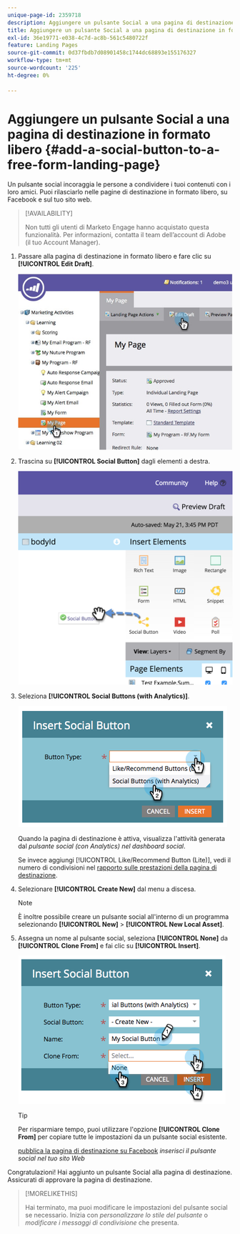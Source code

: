 ```yaml
---
unique-page-id: 2359718
description: Aggiungere un pulsante Social a una pagina di destinazione in formato libero - Documentazione di Marketo - Documentazione del prodotto
title: Aggiungere un pulsante Social a una pagina di destinazione in formato libero
exl-id: 36e19771-e038-4c7d-ac8b-561c5480722f
feature: Landing Pages
source-git-commit: 0d37fbdb7d08901458c1744dc68893e155176327
workflow-type: tm+mt
source-wordcount: '225'
ht-degree: 0%

---
```


# Aggiungere un pulsante Social a una pagina di destinazione in formato libero {#add-a-social-button-to-a-free-form-landing-page}

Un pulsante social incoraggia le persone a condividere i tuoi contenuti con i loro amici. Puoi rilasciarlo nelle pagine di destinazione in formato libero, su Facebook e sul tuo sito web.

>[!AVAILABILITY]
>
>Non tutti gli utenti di Marketo Engage hanno acquistato questa funzionalità. Per informazioni, contatta il team dell’account di Adobe (il tuo Account Manager).

1. Passare alla pagina di destinazione in formato libero e fare clic su **[!UICONTROL Edit Draft]**.

   ![](assets/scoring.jpg)

1. Trascina su **[!UICONTROL Social Button]** dagli elementi a destra.

   ![](assets/image2015-5-21-15-3a47-3a46.png)

1. Seleziona **[!UICONTROL Social Buttons (with Analytics)]**.

   ![](assets/image2014-9-17-10-3a35-3a13.png)

   Quando la pagina di destinazione è attiva, visualizza l&#39;attività generata dal _pulsante social (con Analytics) nel dashboard social_.

   Se invece aggiungi [!UICONTROL Like/Recommend Button (Lite)], vedi il numero di condivisioni nel [rapporto sulle prestazioni della pagina di destinazione](/help/marketo/product-docs/demand-generation/landing-pages/understanding-landing-pages/landing-page-performance-report.md).

1. Selezionare **[!UICONTROL Create New]** dal menu a discesa.

   >[!NOTE]
   >
   >È inoltre possibile creare un pulsante social all&#39;interno di un programma selezionando **[!UICONTROL New]** > **[!UICONTROL New Local Asset]**.

1. Assegna un nome al pulsante social, seleziona **[!UICONTROL None]** da **[!UICONTROL Clone From]** e fai clic su **[!UICONTROL Insert]**.

   ![](assets/image2014-9-17-10-3a35-3a26.png)

   >[!TIP]
   >
   >Per risparmiare tempo, puoi utilizzare l&#39;opzione **[!UICONTROL Clone From]** per copiare tutte le impostazioni da un pulsante social esistente.

   [pubblica la pagina di destinazione su Facebook](/help/marketo/product-docs/demand-generation/facebook/publish-landing-pages-to-facebook.md) _inserisci il pulsante social nel tuo sito Web_

Congratulazioni! Hai aggiunto un pulsante Social alla pagina di destinazione. Assicurati di approvare la pagina di destinazione.

>[!MORELIKETHIS]
>
>Hai terminato, ma puoi modificare le impostazioni del pulsante social se necessario. Inizia con _personalizzare lo stile del pulsante_ o _modificare i messaggi di condivisione_ che presenta.
